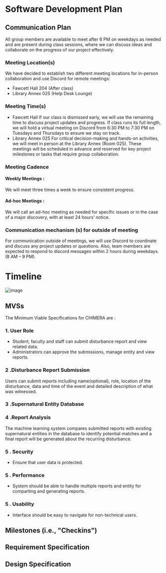 # Software Development Plan

## Communication Plan

All group members are available to meet after 6 PM on weekdays as needed and are present during class sessions, where we can discuss ideas and collaborate on the progress of our project effectively.

### Meeting Location(s)

We have decided to establish two different meeting locations for in-person collaboration and use Discord for remote meetings:

- Fawcett Hall 204 (After class)
- Library Annex 025 (Help Desk Lounge)

### Meeting Time(s)

- Fawcett Hall
  If our class is dismissed early, we will use the remaining time to discuss project updates and progress. If class runs its full length, we will hold a virtual meeting on Discord from 6:30 PM to 7:30 PM on Tuesdays and Thursdays to ensure we stay on track.
- Library Annex 025
  For critical decision-making and hands-on activities, we will meet in person at the Library Annex (Room 025). These meetings will be scheduled in advance and reserved for key project milestones or tasks that require group collaboration.

### Meeting Cadence

#### Weekly Meetings :

We will meet three times a week to ensure consistent progress.

#### Ad-hoc Meetings :

We will call an ad-hoc meeting as needed for specific issues or in the case of a major discovery, with at least 24 hours’ notice.

### Communication mechanism (s) for outside of meeting

For communication outside of meetings, we will use Discord to coordinate and discuss any project updates or questions.
Also, team members are expected to respond to discord messages within 2 hours during weekdays. (8 AM – 9 PM).

# Timeline

![image](./CEG4110Gantt.png)

## MVSs
The Minimum Viable Specifications for CHIMERA are : 

### 1. User Role 
 - Student, faculty and staff can submit disturbance report and view related data.
 - Administrators can approve the submissions, manage entity and view reports.
### 2 .Disturbance Report Submission
  Users can submit reports including name(optional), role, location of the disturbance, data and time of the event and detailed description of what was witnessed. 
### 3 .Supernatural Entity Database

### 4 .Report Analysis
  The machine learning system compares submitted reports with existing supernatural entities in the database to identify potential matches and a final report will be generated about the recurring disturbance.

### 5 . Security
   - Ensure that user data is protected.
### 5 . Performance
   - System should be able to handle multiple reports and entity for comparting and generating reports.
### 5 . Usability
  - Interface should be easy to navigate for non-technical users.

## Milestones (i.e., "Checkins")

## Requirement Specification

## Design Specification
